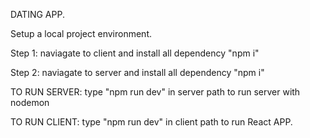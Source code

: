 DATING APP.


Setup a local project environment.

Step 1: naviagate to client and install all dependency "npm i"

Step 2: naviagate to server and install all dependency "npm i"

TO RUN SERVER: type "npm run dev" in server path to run server with nodemon

TO RUN CLIENT: type "npm run dev" in client path to run React APP.
